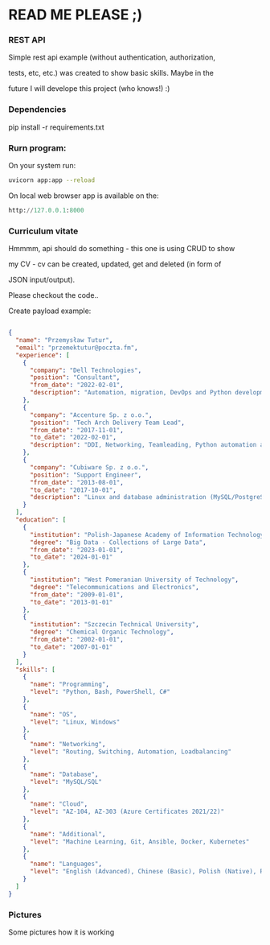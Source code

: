 # READ ME PLEASE ;)

### REST API

Simple rest api example (without authentication, authorization,

tests, etc, etc.) was created to show basic skills. Maybe in the

future I will develope this project (who knows!) :)

### Dependencies

pip install -r requirements.txt

### Rurn program:

On your system run:

```Bash
uvicorn app:app --reload
```

On local web browser app is available on the:

```Python
http://127.0.0.1:8000
```

### Curriculum vitate

Hmmmm, api should do something - this one is using CRUD to show

my CV - cv can be created, updated, get and deleted (in form of

JSON input/output).

Please checkout the code..

Create payload example:

```Json

{
  "name": "Przemysław Tutur",
  "email": "przemektutur@poczta.fm",
  "experience": [
    {
      "company": "Dell Technologies",
      "position": "Consultant",
      "from_date": "2022-02-01",
      "description": "Automation, migration, DevOps and Python development. Architecture"
    },
    {
      "company": "Accenture Sp. z o.o.",
      "position": "Tech Arch Delivery Team Lead",
      "from_date": "2017-11-01",
      "to_date": "2022-02-01",
      "description": "DDI, Networking, Teamleading, Python automation and tests"
    },
    {
      "company": "Cubiware Sp. z o.o.",
      "position": "Support Engineer",
      "from_date": "2013-08-01",
      "to_date": "2017-10-01",
      "description": "Linux and database administration (MySQL/PostgreSQL), Presales"
    }
  ],
  "education": [
    {
      "institution": "Polish-Japanese Academy of Information Technology",
      "degree": "Big Data - Collections of Large Data",
      "from_date": "2023-01-01",
      "to_date": "2024-01-01"
    },
    {
      "institution": "West Pomeranian University of Technology",
      "degree": "Telecommunications and Electronics",
      "from_date": "2009-01-01",
      "to_date": "2013-01-01"
    },
    {
      "institution": "Szczecin Technical University",
      "degree": "Chemical Organic Technology",
      "from_date": "2002-01-01",
      "to_date": "2007-01-01"
    }
  ],
  "skills": [
    {
      "name": "Programming",
      "level": "Python, Bash, PowerShell, C#"
    },
    {
      "name": "OS",
      "level": "Linux, Windows"
    },
    {
      "name": "Networking",
      "level": "Routing, Switching, Automation, Loadbalancing"
    },
    {
      "name": "Database",
      "level": "MySQL/SQL"
    },
    {
      "name": "Cloud",
      "level": "AZ-104, AZ-303 (Azure Certificates 2021/22)"
    },
    {
      "name": "Additional",
      "level": "Machine Learning, Git, Ansible, Docker, Kubernetes"
    },
    {
      "name": "Languages",
      "level": "English (Advanced), Chinese (Basic), Polish (Native), Russian (Basic)"
    }
  ]
}

```

### Pictures

Some pictures how it is working
